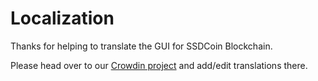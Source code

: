 # Localization

Thanks for helping to translate the GUI for SSDCoin Blockchain.

Please head over to our [Crowdin project](https://crowdin.com/project/ssdcoin-blockchain/) and add/edit translations there.
